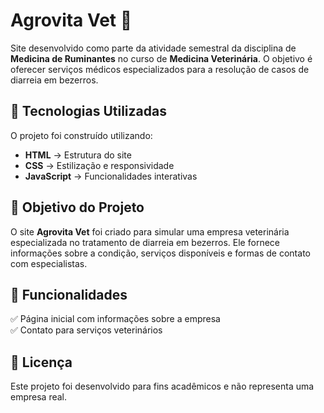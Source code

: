 # Agrovita Vet 🐄  

Site desenvolvido como parte da atividade semestral da disciplina de **Medicina de Ruminantes** no curso de **Medicina Veterinária**. O objetivo é oferecer serviços médicos especializados para a resolução de casos de diarreia em bezerros.  

## 🚀 Tecnologias Utilizadas  
O projeto foi construído utilizando:  
- **HTML** → Estrutura do site  
- **CSS** → Estilização e responsividade  
- **JavaScript** → Funcionalidades interativas  

## 🎯 Objetivo do Projeto  
O site **Agrovita Vet** foi criado para simular uma empresa veterinária especializada no tratamento de diarreia em bezerros. Ele fornece informações sobre a condição, serviços disponíveis e formas de contato com especialistas.  

## 📌 Funcionalidades  
✅ Página inicial com informações sobre a empresa  
✅ Contato para serviços veterinários  

## 📜 Licença  
Este projeto foi desenvolvido para fins acadêmicos e não representa uma empresa real.  

